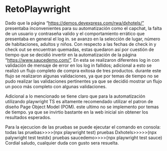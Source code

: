 # RetoPlaywright

Dado que la página “https://demos.devexpress.com/rwa/dxhotels/” presentaba inconvenientes para su automatización como el capchat, la falta de un usuario y contraseña valido 
y el comportamiento errático que presentaba en general el log in. se avanzo en la selección de lugar, número de habitaciones, adultos y niños. 
Con respecto a las fechas de check in y check out se encuentran quemadas, estas quedaron así por cuestión de tiempo que se decidió invertir en 
la automatización de la página “https://www.saucedemo.com/”. En esta se realizaron diferentes log in con validación de mensaje de error en los log in fallidos; 
adicional a esto se realizó un flujo completo de compra exitosa de tres productos. durante este flujo se realizaron algunas validaciones, ya que por temas de tiempo 
no se pudo realizar las validaciones pertinentes ya que se decidió mostrar un flujo un poco más completo con algunas validaciones.


Adicional a lo mencionado se tiene claro que para la automatización utilizando playwright TS es altamente recomendado utilizar el patron de diseño 
Page Object Model (POM). este ultimo no se implemento por temas de tiempo. ya que se invirtio bastante en la web inicial sin obtener los 
resultados esperados.


Para la ejecucion de las pruebas se puede ejecutar el comando en consola:
todas las pruebas>>>>(npx playwright test)
pruebas Dxhotels>>>>>(npx palywright test testdx)
pruebas saucedemo>>>>(npx playwright test sauce)
Cordial saludo, cualquier duda con gusto sera resuelta.
